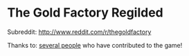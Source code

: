 The Gold Factory Regilded
==============

Subreddit: http://www.reddit.com/r/thegoldfactory

Thanks to: <a href='https://github.com/gamehelp16/thegoldfactory/graphs/contributors' target='_blank'>several people</a> who have contributed to the game!
